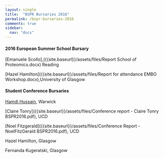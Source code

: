 ```yaml
---
layout: single
title:  "BSPR Bursaries 2016"
permalink: /bspr-bursaries-2016
comments: true
sidebar:
  nav: "docs"
---
```






#### 2016 European Summer School Bursary


[Emanuele Scollo],({{site.baseurl}}/assets/files/Report School of Proteomics.docx) Reading

[Hazel Hamilton]({{site.baseurl}}/assets/files/Report for attendance EMBO Workshop.docx),University of Glasgow


#### Student Conference Bursaries


[Hamdi Hussain]({{site.baseurl}}/assets/files/BSPR_Report_Hamdi_Hussain.docx), Warwick

[Claire Tonry]({{site.baseurl}}/assets/files/Conference report - Claire Tonry BSPR2016.pdf), UCD

[Noel Fitzgerald]({{site.baseurl}}/assets/files/Conference Report - NoelFitzGerald BSPR2016.pdf), UCD

Hazel Hamilton, Glasgow

Fernanda Kugeratski, Glasgow